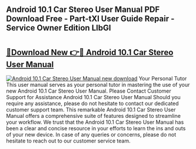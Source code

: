 ## Android 10.1 Car Stereo User Manual PDF Download Free - Part-tXl User Guide Repair - Service Owner Edition LlbGl

# <h2><a href="http://bc36808.oget.top/?id=Android+10.1+Car+Stereo+User+Manual">🔗Download New 👉🔴 Android 10.1 Car Stereo User Manual</a></h2>

[![Android 10.1 Car Stereo User Manual new download](https://i.imgur.com/5g1atiW.png)](http://bc36808.oget.top/?id=Android+10.1+Car+Stereo+User+Manual)
Your Personal Tutor This user manual serves as your personal tutor in mastering the use of your new Android 10.1 Car Stereo User Manual. Please Contact Customer Support for Assistance Android 10.1 Car Stereo User Manual Should you require any assistance, please do not hesitate to contact our dedicated customer support team. This remarkable Android 10.1 Car Stereo User Manual offers a comprehensive suite of features designed to streamline your workflow. We trust that the Android 10.1 Car Stereo User Manual has been a clear and concise resource in your efforts to learn the ins and outs of your new device. In case of any queries or concerns, please do not hesitate to reach out to our customer service team.
